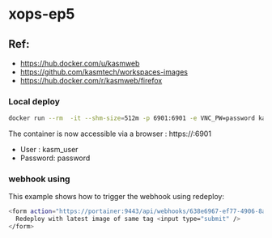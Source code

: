 # xops-ep5
 
## Ref:
- https://hub.docker.com/u/kasmweb
- https://github.com/kasmtech/workspaces-images
- https://hub.docker.com/r/kasmweb/firefox

### Local deploy
```sh
docker run --rm  -it --shm-size=512m -p 6901:6901 -e VNC_PW=password kasmweb/ubuntu-bionic-desktop:1.10.0-rolling
```

The container is now accessible via a browser : https://<IP>:6901

- User : kasm_user
- Password: password

### webhook using
This example shows how to trigger the webhook using redeploy:
```sh
<form action="https://portainer:9443/api/webhooks/638e6967-ef77-4906-8af8-236800621360" method="post">
  Redeploy with latest image of same tag <input type="submit" />
</form>
```
